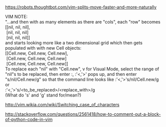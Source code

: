 https://robots.thoughtbot.com/vim-splits-move-faster-and-more-naturally  
  
  
  
VIM NOTE:  
"...and then with as many elements as there are "cols", each "row" becomes  
[[nil, nil, nil],  
&nbsp;[nil, nil, nil]  
&nbsp;[nil, nil, nil]]  
and starts looking more like a two dimensional grid which then gets populated with with new Cell objects:  
[[Cell.new, Cell.new, Cell.new],  
&nbsp;[Cell.new, Cell.new, Cell.new]  
&nbsp;[Cell.new, Cell.new, Cell.new]]  
To replace each "nil" with "Cell.new", v for Visual Mode, select the range of "nil"s to be replaced, then enter :, :'<,'>' pops up, and then enter "s/nil/Cell.new/g" so that the command line looks like :'<,'>'s/nil/Cell.new/g  
or  
:'<,'>'s/\<to_be_replaced>/\<replace_with>/g  
(What do 's' and 'g' stand for/mean?)  
  
  
  
http://vim.wikia.com/wiki/Switching_case_of_characters  
  
    
  
http://stackoverflow.com/questions/2561418/how-to-comment-out-a-block-of-python-code-in-vim
  
    
      
